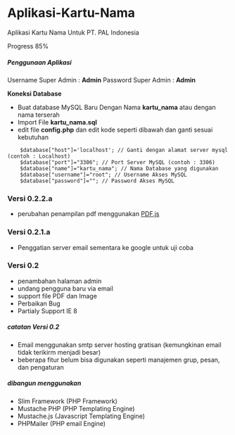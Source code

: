 Aplikasi-Kartu-Nama
===================
Aplikasi Kartu Nama Untuk PT. PAL Indonesia

Progress 85%

##### Penggunaan Aplikasi
Username Super Admin : **Admin**
Password Super Admin : **Admin**

**Koneksi Database**
* Buat database MySQL Baru Dengan Nama **kartu_nama** atau dengan nama terserah
* Import File **kartu_nama.sql**
* edit file **config.php** dan edit kode seperti dibawah dan ganti sesuai kebutuhan
```
    $database["host"]='localhost'; // Ganti dengan alamat server mysql (contoh : Localhost)
    $database["port"]="3306"; // Port Server MySQL (contoh : 3306)
    $database["name"]="kartu_nama"; // Nama Database yang digunakan
    $database["username"]="root"; // Username Akses MySQL
    $database["password"]=""; // Password Akses MySQL
```
### Versi 0.2.2.a
* perubahan penampilan pdf menggunakan [PDF.js](https://mozilla.github.io/pdf.js/)

### Versi 0.2.1.a
* Penggatian server email sementara ke google untuk uji coba

### Versi 0.2
* penambahan halaman admin
* undang pengguna baru via email
* support file PDF dan Image
* Perbaikan Bug
* Partialy Support IE 8

##### catatan Versi 0.2
* Email menggunakan smtp server hosting gratisan (kemungkinan email tidak terikirm menjadi besar)
* beberapa fitur belum bisa digunakan seperti manajemen grup, pesan, dan pengaturan

##### dibangun menggunakan
* Slim Framework (PHP Framework)
* Mustache PHP (PHP Templating Engine)
* Mustache.js (Javascript Templating Engine)
* PHPMailer (PHP email Engine)

